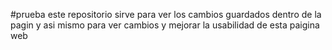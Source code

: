 #prueba
este repositorio sirve para ver los cambios guardados dentro de la pagin y asi mismo para ver cambios y mejorar la usabilidad de esta paigina web
